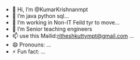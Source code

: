 - 👋 Hi, I’m @KumarKrishnanmpt
- 👀 I’m java python sql...
- 🌱 I’m working in Non-IT Feild tyr to move...
- 💞️ I’m Senior teaching engineers
- 📫 use this Mailid:ritheshkuttympt@gmail.com ...
- 😄 Pronouns: ...
- ⚡ Fun fact: ...

<!---
KumarKrishnanmpt/KumarKrishnanmpt is a ✨ special ✨ repository because its `README.md` (this file) appears on your GitHub profile.
You can click the Preview link to take a look at your changes.
--->
